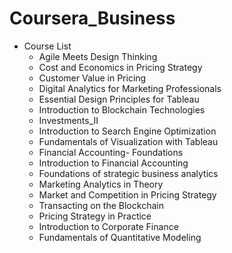 # Coursera_Business

* Course List
	* Agile Meets Design Thinking
	* Cost and Economics in Pricing Strategy
	* Customer Value in Pricing
	* Digital Analytics for Marketing Professionals
	* Essential Design Principles for Tableau
	* Introduction to Blockchain Technologies
	* Investments_II
	* Introduction to Search Engine Optimization
	* Fundamentals of Visualization with Tableau
	* Financial Accounting- Foundations
	* Introduction to Financial Accounting
	* Foundations of strategic business analytics
	* Marketing Analytics in Theory
	* Market and Competition in Pricing Strategy
	* Transacting on the Blockchain
	* Pricing Strategy in Practice
	* Introduction to Corporate Finance
	* Fundamentals of Quantitative Modeling

